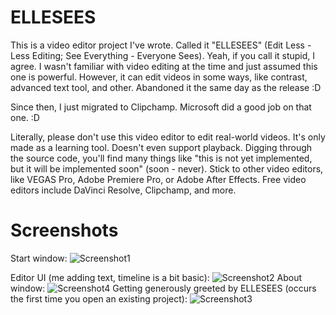 # ELLESEES
This is a video editor project I've wrote. Called it "ELLESEES" (Edit Less - Less Editing; See Everything - Everyone Sees). Yeah, if you call it stupid, I agree. I wasn't
familiar with video editing at the time and just assumed this one is powerful. However, it can edit videos in some ways, like contrast, advanced text tool, and other.
Abandoned it the same day as the release :D

Since then, I just migrated to Clipchamp. Microsoft did a good job on that one. :D

Literally, please don't use this video editor to edit real-world videos. It's only made as a learning tool. Doesn't even support playback.
Digging through the source code, you'll find many things like "this is not yet implemented, but it will be implemented soon" (soon - never).
Stick to other video editors, like VEGAS Pro, Adobe Premiere Pro, or Adobe After Effects. Free video editors include DaVinci Resolve, Clipchamp, and more.

# Screenshots
Start window:
![Screenshot1](https://github.com/winscripter/ELLESEES/assets/142818255/bd5dc608-5b98-45b0-a70a-0395827d11e3)

Editor UI (me adding text, timeline is a bit basic):
![Screenshot2](https://github.com/winscripter/ELLESEES/assets/142818255/9d36c881-18e9-480e-a58d-64ab7092edff)
About window:
![Screenshot4](https://github.com/winscripter/ELLESEES/assets/142818255/5e8d0dc9-8453-405e-b39b-fe506500a91a)
Getting generously greeted by ELLESEES (occurs the first time you open an existing project):
![Screenshot3](https://github.com/winscripter/ELLESEES/assets/142818255/273483ab-a984-424f-a0bd-72bdf1c5d493)

